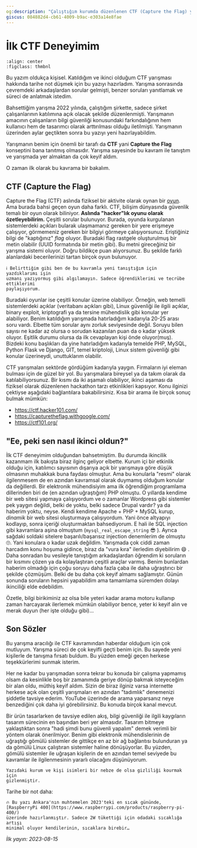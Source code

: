 ```yaml
---
og:description: "Çalıştığım kurumda düzenlenen CTF (Capture the Flag) yarışmasına katılıp ikinci oldum. Bu bahaneyle kısaca CTF'ten bahsediyorum."
giscus: 084882d4-cb61-4009-b9ac-e303a14e8fae
---
```


# İlk CTF Deneyimim

```{figure} assets/ctf.jpg
:align: center
:figclass: thmbnl
```

Bu yazım oldukça kişisel. Katıldığım ve ikinci olduğum CTF yarışması
hakkında tarihe not düşmek için bu yazıyı hazırladım. Yarışma sonrasında
çevremdeki arkadaşlardan sorular gelmişti, benzer soruları yanıtlamak ve süreci
de anlatmak istedim.

Bahsettiğim yarışma 2022 yılında, çalıştığım şirkette, sadece şirket
çalışanlarının katılımına açık olacak şekilde düzenlenmişti. Yarışmanın amacının
çalışanların bilgi güvenliği konusundaki farkındalığının hem kullanıcı hem de
tasarımcı olarak arttırılması olduğu iletilmişti. Yarışmanın üzerinden aylar
geçtikten sonra bu yazıyı yeni hazırlayabildim.

Yarışmanın benim için önemli bir tarafı da **CTF** yani **Capture the Flag**
konseptini bana tanıtmış olmasıdır. Yarışma sayesinde bu kavram ile tanıştım ve
yarışmada yer almaktan da çok keyif aldım.

O zaman ilk olarak bu kavrama bir bakalım.

## CTF (Capture the Flag)

Capture the Flag (CTF) aslında fiziksel bir aktivite olarak oynan bir
[oyun](https://en.wikipedia.org/wiki/Capture_the_flag). Ama burada bahsi geçen
oyun daha farklı. CTF, bilişim dünyasında güvenlik temalı bir oyun olarak
biliniyor. **Aslında "hacker"lık oyunu olarak özetleyebilirim.** Çeşitli sorular
bulunuyor. Burada, oyunda kurgulanan sistemlerdeki açıkları bularak ulaşmamanız
gereken bir yere erişmeye çalışıyor, görmemeniz gereken bir bilgiyi görmeye
çalışıyorsunuz. Eriştiğiniz bilgi de "kaptığınız" *flag* oluyor. Buradaki flag
rastgele oluşturulmuş bir metin olabilir (UUID formatında bir metin gibi). Bu
metni gireceğiniz bir yarışma sistemi oluyor. Doğru bildikçe puan alıyorsunuz.
Bu şekilde farklı alanlardaki becerilerinizi tartan birçok oyun bulunuyor.

```{note}
ℹ️ Belirttiğim gibi ben de bu kavramla yeni tanıştığım için yazdıklarımı işin
uzmanı yazıyormuş gibi algılamayın. Sadece öğrendiklerimi ve tecrübe ettiklerimi
paylaşıyorum.
```

Buradaki oyunlar ise çeşitli konular üzerine olabiliyor. Örneğin, web temelli
sistemlerdeki açıklar (veritabanı açıkları gibi), Linux güvenliği ile ilgili
açıklar, binary exploit, kriptografi ya da tersine mühendislik gibi konular yer
alabiliyor. Benim katıldığım yarışmada hatırladığım kadarıyla 20-25 arası soru
vardı. Elbette tüm sorular aynı zorluk seviyesinde değil. Soruyu bilen sayısı ne
kadar az olursa o sorudan kazanılan puan da o kadar yüksek oluyor. Eşitlik
durumu olursa da ilk cevaplayan kişi önde oluyor(muş). Bizdeki konu başlıkları
da yine hatırladığım kadarıyla temelde PHP, MySQL, Python Flask ve Django, GIT,
temel kriptoloji, Linux sistem güvenliği gibi konular üzerineydi, unuttuklarım
olabilir.

CTF yarışmaları sektörde gördüğüm kadarıyla yaygın. Firmaların iyi eleman
bulması için de güzel bir yol. Bu yarışmalara bireysel ya da takım olarak da
katılabiliyorsunuz. Bir kısmı da iki aşamalı olabiliyor, ikinci aşaması da
fiziksel olarak düzenlenen hackathon tarzı etkinlikleri kapsıyor. Konu ilginizi
çektiyse aşağıdaki bağlantılara bakabilirsiniz. Kısa bir arama ile birçok sonuç
bulmak mümkün:

- <https://ctf.hacker101.com/>
- <https://capturetheflag.withgoogle.com/>
- <https://ctf101.org/>

## "Ee, peki sen nasıl ikinci oldun?"

İlk CTF deneyimim olduğundan bahsetmiştim. Bu durumda ikincilik kazanmam ilk
bakışta biraz ilginç geliyor elbette. Kurum içi bir etkinlik olduğu için,
katılımcı sayısının dışarıya açık bir yarışmaya göre düşük olmasının muhakkak
buna faydası olmuştur. Ama bu konularla "resmi" olarak ilgilenmesem de en
azından kavramsal olarak duymamış olduğum konular da değillerdi. Bir elektronik
mühendisiyim ama ilk öğrendiğim programlama dillerinden biri de (en azından
uğraştığım) PHP olmuştu. O yıllarda kendime bir web sitesi yapmaya çalışıyordum
ve o zamanlar Wordpress gibi sistemler pek yaygın değildi, belki de yoktu, belki
sadece Drupal vardır? ya da haberim yoktu, neyse. Kendi kendime Apache + PHP +
MySQL kurup, *dinamik* bir web sitesi oluşturmaya çalışıyordum. Yani önce
altyapıyı kodlayıp, sonra içeriği oluşturmaktan bahsediyorum. E hali ile SQL
injection gibi kavramlara aşina olmuştum (`mysql_real_escape_string` 😎 ).
Ayrıca sağdaki soldaki sitelere başarılı/başarısız injection denemlerim de
olmuştu 🙄. Yani konulara o kadar uzak değildim. Yarışmada çok ciddi zaman
harcadım konu hoşuma gidince, biraz da "vura kıra" ilerledim diyebilirim 😄 .
Daha sonradan bu vesileyle tanıştığım arkadaşlardan öğrendim ki soruların bir
kısmını çözen ya da kolaylaştıran çeşitli araçlar varmış. Benim bunlardan
haberim olmadığı için çoğu soruyu daha fazla çaba ile daha uğraştırıcı bir
şekilde çözmüşüm. Belki de bu daha çok keyif almamı sağlamıştır. Günün sonunda
soruların hepsini yapabildim ama tamamlama süremden dolayı ikinciliği elde
edebildim.

Özetle, bilgi birikiminiz az olsa bile yeteri kadar arama motoru kullanıp zaman
harcayarak ilerlemek mümkün olabiliyor bence, yeter ki keyif alın ve merak
duyun (her işte olduğu gibi)…

## Son Sözler

Bu yarışma aracılığı ile CTF kavramından haberdar olduğum için çok mutluyum.
Yarışma süreci de çok keyifli geçti benim için. Bu sayede yeni kişilerle de
tanışma fırsatı buldum. Bu yüzden emeği geçen herkese teşekkürlerimi sunmak
isterim.

Her ne kadar bu yarışmadan sonra tekrar bu konuda bir çalışma yapmamış olsam da
kesinlikle boş bir zamanımda geriye dönüp bakmak isteyeceğim bir alan oldu,
müthiş keyif aldım. Sizin de biraz ilginiz varsa internette herkese açık olan
çeşitli yarışmaları en azından "tadımlık" denemenizi şiddetle tavsiye ederim.
YouTube üzerinde de arama yaparsanız neye benzediğini çok daha iyi görebilirsiniz.
Bu konuda birçok kanal mevcut.

Bir ürün tasarlarken de tavsiye edilen akış, bilgi güvenliği ile ilgili
kaygıların tasarım sürecinin en başından beri yer almasıdır. Tasarım bitmeye
yaklaştıktan sonra "hadi şimdi bunu güvenli yapalım" demek verimli bir yöntem
olarak önerilmiyor. Benim gibi elektronik mühendislerinin de uğraştığı gömülü
sistemler de gittikçe en az bir ağ bağlantısı bulunduran ya da gömülü Linux
çalıştıran sistemler haline dönüşüyorlar. Bu yüzden, gömülü sistemler ile
uğraşan kişilerin de en azından temel seviyede bu kavramlar ile ilgilenmesinin
yararlı olacağını düşünüyorum.

```{note}
Yazıdaki kurum ve kişi isimleri bir nebze de olsa gizliliği kourmak için
gizlenmiştir.
```

Tarihe bir not daha:

```{note}
🔥 Bu yazı Ankara'nın muhtemelen 2023'teki en sıcak gününde,
[RaspberryPi 400](https://www.raspberrypi.com/products/raspberry-pi-400/)
üzerinde hazırlanmıştır. Sadece 2W tükettiği için odadaki sıcaklığa artışı
minimal oluyor kendilerinin, sıcaklara birebir…
```

*İlk yayın: 2023-08-15*
